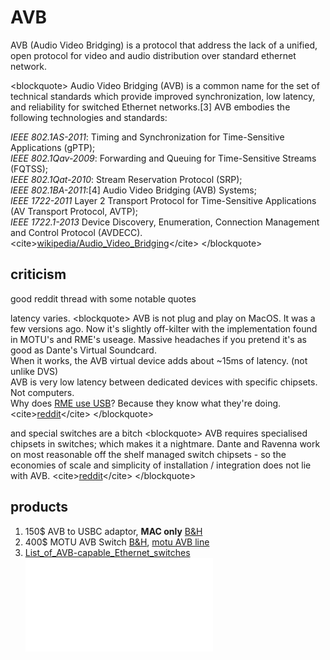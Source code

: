 # AVB

AVB (Audio Video Bridging) is a protocol that address the lack of a
unified, open protocol for video and audio distribution over standard
ethernet network.

\<blockquote\> Audio Video Bridging (AVB) is a common name for the set
of technical standards which provide improved synchronization, low
latency, and reliability for switched Ethernet networks.\[3\] AVB
embodies the following technologies and standards:

*IEEE 802.1AS-2011*: Timing and Synchronization for Time-Sensitive
Applications (gPTP);\
*IEEE 802.1Qav-2009*: Forwarding and Queuing for Time-Sensitive Streams
(FQTSS);\
*IEEE 802.1Qat-2010*: Stream Reservation Protocol (SRP);\
*IEEE 802.1BA-2011*:\[4\] Audio Video Bridging (AVB) Systems;\
*IEEE 1722-2011* Layer 2 Transport Protocol for Time-Sensitive
Applications (AV Transport Protocol, AVTP);\
*IEEE 1722.1-2013* Device Discovery, Enumeration, Connection Management
and Control Protocol (AVDECC).
\<cite\>[wikipedia/Audio_Video_Bridging](https://en.wikipedia.org/wiki/Audio_Video_Bridging)\</cite\>
\</blockquote\>

## criticism

good reddit thread with some notable quotes

latency varies. \<blockquote\> AVB is not plug and play on MacOS. It was
a few versions ago. Now it's slightly off-kilter with the implementation
found in MOTU's and RME's useage. Massive headaches if you pretend it's
as good as Dante's Virtual Soundcard.\
When it works, the AVB virtual device adds about \~15ms of latency. (not
unlike DVS)\
AVB is very low latency between dedicated devices with specific
chipsets. Not computers.\
Why does [RME use USB](https://rme-audio.de/rme-usb-technology.html)?
Because they know what they're doing.\
\<cite\>[reddit](https://www.reddit.com/r/audioengineering/comments/181m9tk/comment/kaf7zj7)\</cite\>
\</blockquote\>

and special switches are a bitch \<blockquote\> AVB requires specialised
chipsets in switches; which makes it a nightmare. Dante and Ravenna work
on most reasonable off the shelf managed switch chipsets - so the
economies of scale and simplicity of installation / integration does not
lie with AVB.
\<cite\>[reddit](https://www.reddit.com/r/audioengineering/comments/181m9tk/comment/kadx1to)\</cite\>
\</blockquote\>

## products

1.  150\$ AVB to USBC adaptor, **MAC only**
    [B&H](https://www.bhphotovideo.com/c/product/1686536-REG/sonnet_avb_tb_thunderbolt_avb_ge_adapter.html)
2.  400\$ MOTU AVB Switch
    [B&H](https://www.bhphotovideo.com/c/product/1071378-REG/motu_9305_five_port_avb_ethernet_switch.html),
    [motu AVB
    line](https://motu.com/en-us/products/audio-products/pro-audio-interfaces)
3.  [List_of_AVB-capable_Ethernet_switches](https://support.biamp.com/Tesira/AVB/List_of_AVB-capable_Ethernet_switches)
    ![mirror](/tamiwiki/projects/list_of_avb-capable_ethernet_switches_-_biamp_cornerstone.pdf)
